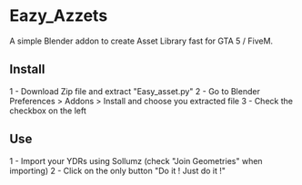 # Eazy_Azzets

A simple Blender addon to create Asset Library fast for GTA 5 / FiveM.

## Install

1 - Download Zip file and extract "Easy_asset.py"
2 - Go to Blender Preferences > Addons > Install and choose you extracted file
3 - Check the checkbox on the left

## Use

1 - Import your YDRs using Sollumz (check "Join Geometries" when importing)
2 - Click on the only button "Do it ! Just do it !"
